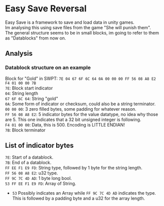# Easy Save Reversal
Easy Save is a framework to save and load data in unity games.  
Im analysing this using save files from the game "She will punish them".  
The general structure seems to be in small blocks, im going to refer to them as "Datablocks" from now on.  

## Analysis
### Datablock structure on an example
Block for "Gold" in SWPT: `7E 04 67 6F 6C 64 0A 00 00 00 FF 56 08 A8 E2 F4 01 00 00 7B`  
`7E`: Block start indicator  
`04`: String length  
`67 6F 6C 64`: String "gold"  
`0A`: Some form of indicator or checksum, could also be a string terminator.  
`00 00 00`: 3 zero filled bytes, some padding for whatever reason.  
`FF 56 08 A8 E2`: 5 indicator bytes for the value datatype, no idea why those are 5. This one indicates that a 32 bit unsigned integer is following.  
`F4 01 00 00`: Data, this is 500. Encoding is LITTLE ENDIAN!  
`7B`: Block terminator  

## List of indicator bytes
`7E`: Start of a datablock.  
`7B`: End of a datablock.  
`FF EE F1 E9 FD`: String type, followed by 1 byte for the string length.  
`FF 56 08 A8 E2`: u32 type.  
`FF 9C 7C 4D AD`: 1 byte long bool.  
`53 FF EE F1 E9 FD`: Array of String.  
 - `53` Possibly indicates an Array while `FF 9C 7C 4D AD` indicates the type.  
 This is followed by a padding byte and a u32 for the array length.

